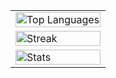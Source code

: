 <table width="100%" align="center" style="max-width: 600px;">
  <tr>
    <td>
      <img src="https://github-readme-stats.vercel.app/api/top-langs/?username=JoaoBitelo&theme=tokyonight&show_icons=true&hide_border=true&layout=compact" alt="Top Languages" width="100%" />
    </td>
  </tr>
  <tr>
    <td>
      <img src="https://github-readme-streak-stats.herokuapp.com/?user=JoaoBitelo&theme=tokyonight&hide_border=true" alt="Streak" width="100%" />
    </td>
  </tr>
  <tr>
    <td>
      <img src="https://github-readme-stats.vercel.app/api?username=JoaoBitelo&theme=tokyonight&show_icons=true&hide_border=true&count_private=true" alt="Stats" width="100%" />
    </td>
  </tr>
</table>
